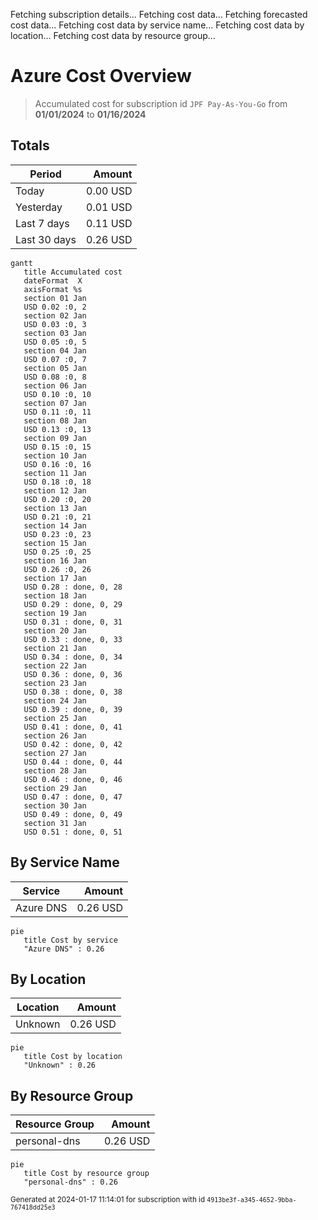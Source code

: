 Fetching subscription details...
Fetching cost data...
Fetching forecasted cost data...
Fetching cost data by service name...
Fetching cost data by location...
Fetching cost data by resource group...
# Azure Cost Overview

> Accumulated cost for subscription id `JPF Pay-As-You-Go` from **01/01/2024** to **01/16/2024**

## Totals

|Period|Amount|
|---|---:|
|Today|0.00 USD|
|Yesterday|0.01 USD|
|Last 7 days|0.11 USD|
|Last 30 days|0.26 USD|

```mermaid
gantt
   title Accumulated cost
   dateFormat  X
   axisFormat %s
   section 01 Jan
   USD 0.02 :0, 2
   section 02 Jan
   USD 0.03 :0, 3
   section 03 Jan
   USD 0.05 :0, 5
   section 04 Jan
   USD 0.07 :0, 7
   section 05 Jan
   USD 0.08 :0, 8
   section 06 Jan
   USD 0.10 :0, 10
   section 07 Jan
   USD 0.11 :0, 11
   section 08 Jan
   USD 0.13 :0, 13
   section 09 Jan
   USD 0.15 :0, 15
   section 10 Jan
   USD 0.16 :0, 16
   section 11 Jan
   USD 0.18 :0, 18
   section 12 Jan
   USD 0.20 :0, 20
   section 13 Jan
   USD 0.21 :0, 21
   section 14 Jan
   USD 0.23 :0, 23
   section 15 Jan
   USD 0.25 :0, 25
   section 16 Jan
   USD 0.26 :0, 26
   section 17 Jan
   USD 0.28 : done, 0, 28
   section 18 Jan
   USD 0.29 : done, 0, 29
   section 19 Jan
   USD 0.31 : done, 0, 31
   section 20 Jan
   USD 0.33 : done, 0, 33
   section 21 Jan
   USD 0.34 : done, 0, 34
   section 22 Jan
   USD 0.36 : done, 0, 36
   section 23 Jan
   USD 0.38 : done, 0, 38
   section 24 Jan
   USD 0.39 : done, 0, 39
   section 25 Jan
   USD 0.41 : done, 0, 41
   section 26 Jan
   USD 0.42 : done, 0, 42
   section 27 Jan
   USD 0.44 : done, 0, 44
   section 28 Jan
   USD 0.46 : done, 0, 46
   section 29 Jan
   USD 0.47 : done, 0, 47
   section 30 Jan
   USD 0.49 : done, 0, 49
   section 31 Jan
   USD 0.51 : done, 0, 51
```

## By Service Name

|Service|Amount|
|---|---:|
|Azure DNS|0.26 USD|

```mermaid
pie
   title Cost by service
   "Azure DNS" : 0.26
```

## By Location

|Location|Amount|
|---|---:|
|Unknown|0.26 USD|

```mermaid
pie
   title Cost by location
   "Unknown" : 0.26
```

## By Resource Group

|Resource Group|Amount|
|---|---:|
|personal-dns|0.26 USD|

```mermaid
pie
   title Cost by resource group
   "personal-dns" : 0.26
```

<sup>Generated at 2024-01-17 11:14:01 for subscription with id `4913be3f-a345-4652-9bba-767418dd25e3`</sup>
